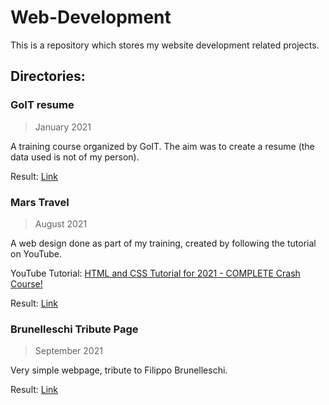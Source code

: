 # Web-Development
This is a repository which stores my website development related projects.

## Directories:

### GoIT resume
>January 2021

A training course organized by GoIT. The aim was to create a resume (the data used is not of my person).

Result: [Link](https://romantic-shannon-35db17.netlify.app)

### Mars Travel
>August 2021

A web design done as part of my training, created by following the tutorial on YouTube.

YouTube Tutorial: [HTML and CSS Tutorial for 2021 - COMPLETE Crash Course!](https://youtu.be/D-h8L5hgW-w)

Result: [Link](https://keen-jang-6c9f52.netlify.app)

### Brunelleschi Tribute Page
> September 2021

Very simple webpage, tribute to Filippo Brunelleschi.

Result: [Link](https://kind-kilby-384f28.netlify.app)


